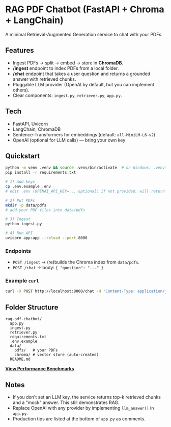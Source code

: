 
# RAG PDF Chatbot (FastAPI + Chroma + LangChain)

A minimal Retrieval-Augmented Generation service to chat with your PDFs.

## Features
- Ingest PDFs -> split -> embed -> store in **ChromaDB**.
- **/ingest** endpoint to index PDFs from a local folder.
- **/chat** endpoint that takes a user question and returns a grounded answer with retrieved chunks.
- Pluggable LLM provider (OpenAI by default, but you can implement others).
- Clear components: `ingest.py`, `retriever.py`, `app.py`.

## Tech
- FastAPI, Uvicorn
- LangChain, ChromaDB
- Sentence-Transformers for embeddings (default: `all-MiniLM-L6-v2`)
- OpenAI (optional for LLM calls) — bring your own key

## Quickstart
```bash
python -m venv .venv && source .venv/bin/activate  # on Windows: .venv\Scripts\activate
pip install -r requirements.txt

# 1) Add keys
cp .env.example .env
# edit .env (OPENAI_API_KEY=... optional; if not provided, will return retrieved chunks w/o generation)

# 2) Put PDFs
mkdir -p data/pdfs
# add your PDF files into data/pdfs

# 3) Ingest
python ingest.py

# 4) Run API
uvicorn app:app --reload --port 8000
```

### Endpoints
- `POST /ingest` -> (re)builds the Chroma index from `data/pdfs`.
- `POST /chat` -> body: `{ "question": "..." }`

### Example `curl`
```bash
curl -X POST http://localhost:8000/chat -H "Content-Type: application/json" -d '{"question":"What does the document say about X?"}'
```

## Folder Structure
```
rag-pdf-chatbot/
  app.py
  ingest.py
  retriever.py
  requirements.txt
  .env.example
  data/
    pdfs/   # your PDFs
    chroma/ # vector store (auto-created)
  README.md
```
**[View Performance Benchmarks](BENCHMARKS.md)**


## Notes
- If you don't set an LLM key, the service returns top-k retrieved chunks and a "mock" answer. This still demonstrates RAG.
- Replace OpenAI with any provider by implementing `llm_answer()` in `app.py`.
- Production tips are listed at the bottom of `app.py` as comments.
